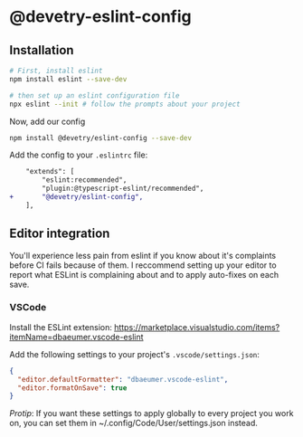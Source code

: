 @devetry-eslint-config
======================

## Installation

```bash
# First, install eslint
npm install eslint --save-dev

# then set up an eslint configuration file
npx eslint --init # follow the prompts about your project
```

Now, add our config

```bash
npm install @devetry/eslint-config --save-dev
```

Add the config to your `.eslintrc` file:

```diff
    "extends": [
        "eslint:recommended",
        "plugin:@typescript-eslint/recommended",
+       "@devetry/eslint-config",
    ],
```

## Editor integration

You'll experience less pain from eslint if you know about it's complaints before CI fails because of them. I reccommend setting up your editor to report what ESLint is complaining about and to apply auto-fixes on each save.

### VSCode

Install the ESLint extension: https://marketplace.visualstudio.com/items?itemName=dbaeumer.vscode-eslint

Add the following settings to your project's `.vscode/settings.json`:

```json
{
  "editor.defaultFormatter": "dbaeumer.vscode-eslint",
  "editor.formatOnSave": true
}
```

_Protip_: If you want these settings to apply globally to every project you work on, you can set them in ~/.config/Code/User/settings.json instead.
